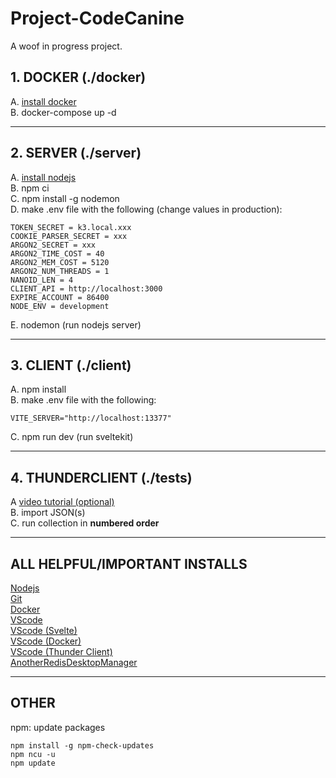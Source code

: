 # Project-CodeCanine

A woof in progress project. 

## 1. DOCKER (./docker)

A. [install docker](https://docs.docker.com/get-docker/) </br>
B. docker-compose up -d

---

## 2. SERVER (./server)

A. [install nodejs](https://nodejs.org/en/download/) </br>
B. npm ci</br>
C. npm install -g nodemon</br>
D. make .env file with the following (change values in production):

    TOKEN_SECRET = k3.local.xxx
    COOKIE_PARSER_SECRET = xxx
    ARGON2_SECRET = xxx
    ARGON2_TIME_COST = 40
    ARGON2_MEM_COST = 5120
    ARGON2_NUM_THREADS = 1
    NANOID_LEN = 4
    CLIENT_API = http://localhost:3000
    EXPIRE_ACCOUNT = 86400
    NODE_ENV = development

E. nodemon (run nodejs server)</br>

---

## 3. CLIENT (./client)
A. npm install</br>
B. make .env file with the following:

    VITE_SERVER="http://localhost:13377"
    
C. npm run dev (run sveltekit)</br>


---


## 4. THUNDERCLIENT (./tests)
A [video tutorial (optional)](https://www.youtube.com/watch?v=NKZ0ahNbmak) </br>
B. import JSON(s)</br>
C. run collection in **numbered order**</br>


---

## ALL HELPFUL/IMPORTANT INSTALLS
[Nodejs](https://nodejs.org/en/download/)</br>
[Git](https://git-scm.com/downloads)</br>
[Docker](https://docs.docker.com/get-docker/)</br>
[VScode](https://code.visualstudio.com/)</br>
[VScode (Svelte)](https://marketplace.visualstudio.com/items?itemName=svelte.svelte-vscode)</br>
[VScode (Docker)](https://marketplace.visualstudio.com/items?itemName=ms-azuretools.vscode-docker)</br>
[VScode (Thunder Client)](https://marketplace.visualstudio.com/items?itemName=rangav.vscode-thunder-client)</br>
[AnotherRedisDesktopManager](https://github.com/qishibo/AnotherRedisDesktopManager)</br>

---

## OTHER
npm: update packages
```
npm install -g npm-check-updates
npm ncu -u
npm update
```


